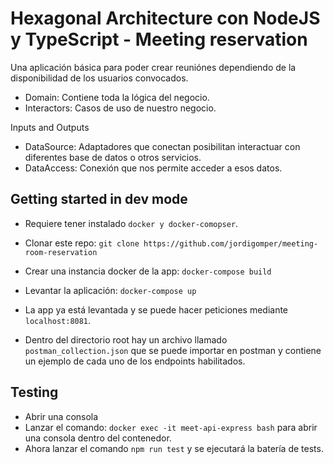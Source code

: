 # Hexagonal Architecture con NodeJS y TypeScript - Meeting reservation
Una aplicación básica para poder crear reuniónes dependiendo de la disponibilidad de los usuarios convocados.

- Domain: Contiene toda la lógica del negocio.
- Interactors: Casos de uso de nuestro negocio.

Inputs and Outputs
- DataSource: Adaptadores que conectan posibilitan interactuar con diferentes base de datos o otros servicios.
- DataAccess: Conexión que nos permite acceder a esos datos.

## Getting started in dev mode
- Requiere tener instalado `docker y docker-comopser`.

- Clonar este repo:
`git clone https://github.com/jordigomper/meeting-room-reservation`

- Crear una instancia docker de la app:
`docker-compose build`

- Levantar la aplicación:
`docker-compose up`

- La app ya está levantada y se puede hacer peticiones mediante `localhost:8081`.

- Dentro del directorio root hay un archivo llamado `postman_collection.json` que se puede importar en postman y contiene un ejemplo de cada uno de los endpoints habilitados.

## Testing
- Abrir una consola
- Lanzar el comando: `docker exec -it meet-api-express bash` para abrir una consola dentro del contenedor.
- Ahora lanzar el comando `npm run test` y se ejecutará la batería de tests.